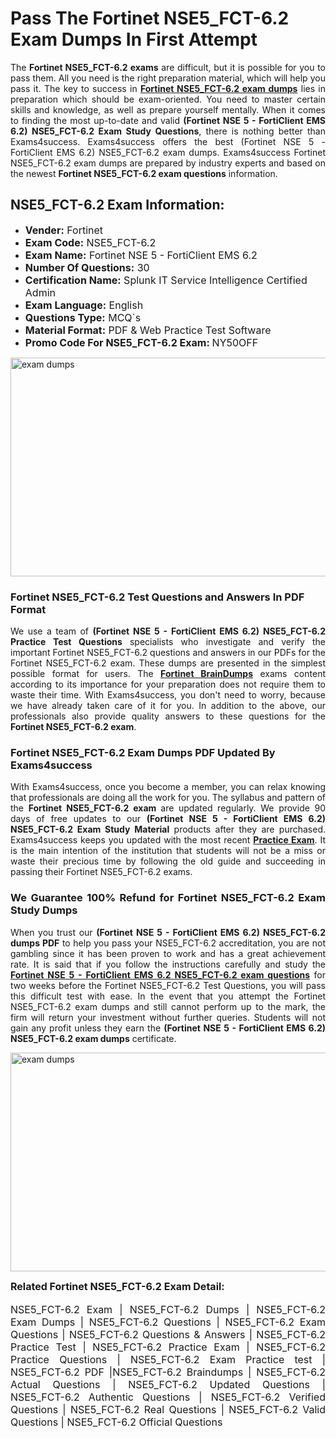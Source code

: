 <h1><strong><strong>Pass The Fortinet NSE5_FCT-6.2 Exam Dumps In First Attempt</strong></strong></h1> <p style="text-align:justify">The <strong>Fortinet NSE5_FCT-6.2 exams</strong> are difficult, but it is possible for you to pass them. All you need is the right preparation material, which will help you pass it. The key to success in <a href="https://www.exams4success.com/fortinet/nse5_fct-6.2-pdf-exam-dumps"><strong>Fortinet NSE5_FCT-6.2 exam dumps</strong></a> lies in preparation which should be exam-oriented. You need to master certain skills and knowledge, as well as prepare yourself mentally. When it comes to finding the most up-to-date and valid <strong>(Fortinet NSE 5 - FortiClient EMS 6.2) NSE5_FCT-6.2 Exam Study Questions</strong>, there is nothing better than Exams4success. Exams4success offers the best (Fortinet NSE 5 - FortiClient EMS 6.2) NSE5_FCT-6.2 exam dumps. Exams4success Fortinet NSE5_FCT-6.2 exam dumps are prepared by industry experts and based on the newest <strong>Fortinet NSE5_FCT-6.2 exam questions</strong> information.</p> <h2><strong><strong>NSE5_FCT-6.2 Exam Information:</strong></strong></h2> <ul> <li><span style="font-size:16px"><strong>Vender:</strong> Fortinet</span></li> <li><span style="font-size:16px"><strong>Exam Code:</strong> NSE5_FCT-6.2</span></li> <li><span style="font-size:16px"><strong>Exam Name:</strong> Fortinet NSE 5 - FortiClient EMS 6.2</span></li> <li><span style="font-size:16px"><strong>Number Of Questions:</strong> 30</span></li> <li><span style="font-size:16px"><strong>Certification Name:</strong> Splunk IT Service Intelligence Certified Admin</span></li> <li><span style="font-size:16px"><strong>Exam Language:</strong> English</span></li> <li><span style="font-size:16px"><strong>Questions Type:</strong> MCQ`s</span></li> <li><span style="font-size:16px"><strong>Material Format:</strong> PDF & Web Practice Test Software</span></li> <li><span style="font-size:16px"><strong>Promo Code For NSE5_FCT-6.2 Exam: </strong>NY50OFF</span></li> </ul> <p><a href="https://www.exams4success.com/fortinet/nse5_fct-6.2-pdf-exam-dumps" rel="no-follow"><img alt="exam dumps" src="https://www.certcollections.com/uploads/content/infrist1.png" style="height:350px; width:750px" /></a></p> <h3><strong>Fortinet NSE5_FCT-6.2 Test Questions and Answers In PDF Format</strong></h3> <p style="text-align:justify">We use a team of <strong>(Fortinet NSE 5 - FortiClient EMS 6.2) NSE5_FCT-6.2 Practice Test Questions</strong> specialists who investigate and verify the important Fortinet NSE5_FCT-6.2 questions and answers in our PDFs for the Fortinet NSE5_FCT-6.2 exam. These dumps are presented in the simplest possible format for users. The <a href="https://www.exams4success.com/fortinet-exam-dumps"><strong>Fortinet BrainDumps</strong></a> exams content according to its importance for your preparation does not require them to waste their time. With Exams4success, you don't need to worry, because we have already taken care of it for you. In addition to the above, our professionals also provide quality answers to these questions for the<strong> Fortinet NSE5_FCT-6.2 exam</strong>.</p> <h3><strong> Fortinet NSE5_FCT-6.2 Exam Dumps PDF Updated By Exams4success</strong></h3> <p style="text-align:justify">With Exams4success, once you become a member, you can relax knowing that professionals are doing all the work for you. The syllabus and pattern of the <strong>Fortinet NSE5_FCT-6.2 exam </strong>are updated regularly. We provide 90 days of free updates to our <strong>(Fortinet NSE 5 - FortiClient EMS 6.2) NSE5_FCT-6.2 Exam Study Material</strong> products after they are purchased. Exams4success keeps you updated with the most recent <a href="https://www.exams4success.com/"><strong>Practice Exam</strong></a>. It is the main intention of the institution that students will not be a miss or waste their precious time by following the old guide and succeeding in passing their Fortinet NSE5_FCT-6.2 exams.</p> <h3 style="text-align:justify"><strong>We Guarantee 100% Refund for Fortinet NSE5_FCT-6.2 Exam Study Dumps</strong></h3> <p style="text-align:justify">When you trust our <strong>(Fortinet NSE 5 - FortiClient EMS 6.2) NSE5_FCT-6.2 dumps PDF</strong> to help you pass your NSE5_FCT-6.2 accreditation, you are not gambling since it has been proven to work and has a great achievement rate. It is said that if you follow the instructions carefully and study the <a href="https://www.exams4success.com/fortinet/nse5_fct-6.2-pdf-exam-dumps"><strong>Fortinet NSE 5 - FortiClient EMS 6.2 NSE5_FCT-6.2 exam questions</strong></a> for two weeks before the Fortinet NSE5_FCT-6.2 Test Questions, you will pass this difficult test with ease. In the event that you attempt the Fortinet NSE5_FCT-6.2 exam dumps and still cannot perform up to the mark, the firm will return your investment without further queries. Students will not gain any profit unless they earn the <strong>(Fortinet NSE 5 - FortiClient EMS 6.2) NSE5_FCT-6.2 exam dumps</strong> certificate.</p> <p style="text-align:justify"><a href="https://www.exams4success.com/fortinet/nse5_fct-6.2-pdf-exam-dumps" rel="no-follow"><img alt="exam dumps" src="https://www.certcollections.com/uploads/content/free_demo1.png" style="height:350px; width:750px" /></a></p> <p style="text-align:justify"><span style="font-size:16px"><strong>Related Fortinet NSE5_FCT-6.2 Exam Detail:</strong></span><br /> <br /> <span style="font-size:16px">NSE5_FCT-6.2 Exam | NSE5_FCT-6.2 Dumps | NSE5_FCT-6.2 Exam Dumps | NSE5_FCT-6.2 Questions | NSE5_FCT-6.2 Exam Questions | NSE5_FCT-6.2 Questions & Answers | NSE5_FCT-6.2 Practice Test | NSE5_FCT-6.2 Practice Exam | NSE5_FCT-6.2 Practice Questions | NSE5_FCT-6.2 Exam Practice test | NSE5_FCT-6.2 PDF |NSE5_FCT-6.2 Braindumps | NSE5_FCT-6.2 Actual Questions | NSE5_FCT-6.2 Updated Questions | NSE5_FCT-6.2 Authentic Questions | NSE5_FCT-6.2 Verified Questions | NSE5_FCT-6.2 Real Questions | NSE5_FCT-6.2 Valid Questions | NSE5_FCT-6.2 Official Questions</span></p>
